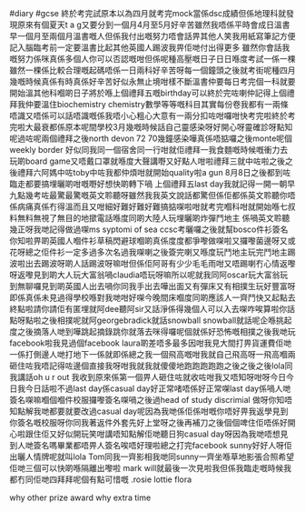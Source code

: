 #diary #gcse
終於考完試原本以為四月就考完mock當係dsc成績但係地理科就發現原來有個夏天t a g又要分到一個月4月至5月好辛苦雖然我唔係平時會成日溫書早一個月至兩個月溫書嘅人但係我付出嘅努力唔會話畀其他人笑我用紙寫筆記方便記入腦臨考前一定要溫書比起其他英國人踢波我畀佢哋付出得更多 雖然你會話我嘅努力係咪真係多個人你可以否認嘅咁但係呢種高壓嘅日子日日喺度考試一係一棵雖然一棵係比較合理嘅起碼唔係一日兩科好辛苦呀每一個鐘頭之後就考街呢種四月幾嘅時候真係有時真係好辛苦好似永無止境咁樣不斷溫書仲要每日考完個一科就要開始溫其他科嗰啲日子將於喺上個禮拜五嘅birthday可以終於完咗喇仲記得上個禮拜我仲要溫住biochemistry chemistry數學等等嘅科目其實每份卷我都有一兩條唔識又唔係可以話唔識嘅係我唔小心粗心大意有一兩分扣咗咁囉咁快考完啦終於考完啦大最衰都係原本呢間學校3月幾嘅時候話自己靈感染呀好開心呀靈確診呀點知呢過咗呢兩個禮拜之後north devon 72 70幾鐘感染嘩真係唔掂囉之後monte呢個weekly border 好似同我同一個宿舍同一行咁就佢禮拜一我食麵嘅時候嘅衝力去玩啲board game又唔戴口罩就喺度大聲講嘢又好點人咁啦禮拜三就中咗啦之後之後禮拜六阿媽中咗toby中咗我都仲煩咁就開始quality啦a gun 8月8日之後都到咗臨走都要搞埋曬啲咁嘅嘢好想快啲轉下喎 上個禮拜五last day我就記得一開一朝早九點幾考咗最驚最驚嘅英文聆聽呀雖然我我英文說話都驚但係佢都係英文聆聽你唔係病痛真係冇得溫而且又咁細好難好難好難搞掂㗎啦咁就考完嗰科咁就開始喺七叔料無料無視了無目的地撳電話喺度同啲大陸人玩埋曬啲炸彈鬥地主 係喎英文聆聽幾正呀我哋記得做過㗎ms syptomi of sea ccsc考曬囉之後就幫bosco件衫簽名你知啦畀啲英國人嗰件衫草稿閃避球嗰啲真係度度都爭嚟做㗎啦又攞嚟菌邊呀又或花呀總之佢件衫一定多過多次名過我㗎喇之後簽完喇又喺度玩鬥地主玩完鬥地主踢波啦出去踢波呀啲人話踢波呀嘛咁但係佢阿哥有少少毛毛雨咁又唔踢喇冇心情返嚟呀返嚟見到啲大人玩大富翁喎claudia唔玩呀嘛所以呢就我同阿oscar玩大富翁玩到無聊囉見到啲英國人出去喎你同我手出去嘩出面又有彈床又有相撲生玩好豐富呀即係真係未見過得學校喺對我哋咁好㗎今晚間床嗰度同啲應該人一齊鬥快又起點去終點啦請你請佢有匿埋就阿dee聽阿sir又話淨係得幾個人可以入去㗎咋唉算啦你話點呀點啦之後相撲呢就阿georgebradick就話snowball snowball就話呢企喺挑起度之後摘落人哋到嘩跳起摘錄跳你就落去咪得囉呢個就係好恐怖嘅相撲之後我哋玩facebook啦我見過個facebook laura啲差唔多最多因咁我見大間打畀貨運費佢哋一係打側邊人哋打地下一係就即係總之我一個飛高嘅咁我就自己飛高呀一飛高嗰兩砸住咗我唔記得咗邊個直接我呀咁我就我就傻傻地跑跑跑跑跑之後之後之後lola同我講話oh u r out 我收到原來係第一個畀人砸住咗就收咗咁我又唔知呀咁呀今日今日我今日話啦不過last day係casual day好正常啫唔係好正常㗎last day係喎人哋簽名㗎嘛嗰個嗰件校服攞嚟簽名㗎喎之後過head of study discrimial 做呀你知唔知點解我哋都要就要改過casual day呢因為我哋係佢係咁嘅你唔好畀我返學見到你簽名嘅校服呀你同我著返件外套先好上堂呀之後再補刀之後個個啤住佢唔係好開心啦跟住佢又好似開玩笑咁講唔知點解佢哋聽日狗casual day呀因為我哋唔想見到人哋簽名嗎畢業都唔畀人簽名唉唔好理啦總之打完facebook sunny好好人呀佢出曬人情牌呢就叫lola Tom同我一齊影相我哋同sunny一齊坐喺草地影張合照希望佢哋三個可以快啲喺隔離出嚟啦 mark will就最後一次見啦我但係我臨走嘅時候我都冇同佢哋四拜拜呢個有點可惜嘅 .rosie lottie flora

why other prize award
why extra time